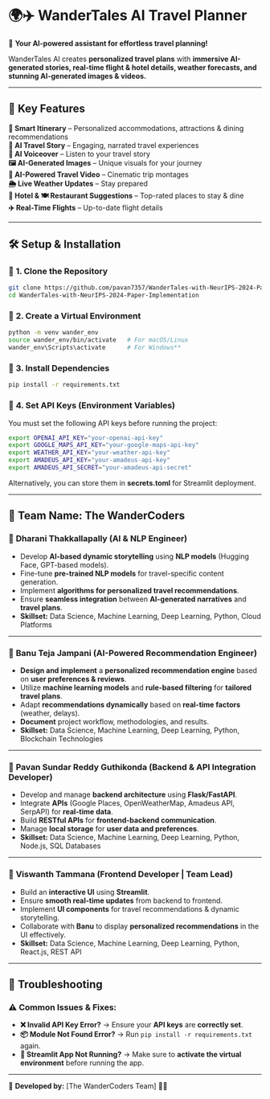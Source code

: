 # 🌍✈️ **WanderTales AI Travel Planner**
🚀 **Your AI-powered assistant for effortless travel planning!**  

WanderTales AI creates **personalized travel plans** with **immersive AI-generated stories, real-time flight & hotel details, weather forecasts, and stunning AI-generated images & videos.**  

---

## 📌 **Key Features**
**📑 Smart Itinerary** – Personalized accommodations, attractions & dining recommendations  
**🛴 AI Travel Story** – Engaging, narrated travel experiences  
**🎤 AI Voiceover** – Listen to your travel story  
**🖼️ AI-Generated Images** – Unique visuals for your journey  
**🎥 AI-Powered Travel Video** – Cinematic trip montages  
**🌦 Live Weather Updates** – Stay prepared  
**🏨 Hotel & 🍽️ Restaurant Suggestions** – Top-rated places to stay & dine  
**✈️ Real-Time Flights** – Up-to-date flight details  

---

## 🛠 **Setup & Installation**
### 📌 **1. Clone the Repository**
```bash
git clone https://github.com/pavan7357/WanderTales-with-NeurIPS-2024-Paper-Implementation.git
cd WanderTales-with-NeurIPS-2024-Paper-Implementation
```
### 📌 **2. Create a Virtual Environment**
```bash
python -m venv wander_env
source wander_env/bin/activate   # For macOS/Linux
wander_env\Scripts\activate      # For Windows**
```
### 📌 **3. Install Dependencies**
```bash
pip install -r requirements.txt
```

### 📌 **4. Set API Keys (Environment Variables)**
You must set the following API keys before running the project:
```bash
export OPENAI_API_KEY="your-openai-api-key"
export GOOGLE_MAPS_API_KEY="your-google-maps-api-key"
export WEATHER_API_KEY="your-weather-api-key"
export AMADEUS_API_KEY="your-amadeus-api-key"
export AMADEUS_API_SECRET="your-amadeus-api-secret"
```
Alternatively, you can store them in **secrets.toml** for Streamlit deployment.

---

## 👥 **Team Name: The WanderCoders**

### 🚀 **Dharani Thakkallapally (AI & NLP Engineer)**
- Develop **AI-based dynamic storytelling** using **NLP models** (Hugging Face, GPT-based models).  
- Fine-tune **pre-trained NLP models** for travel-specific content generation.  
- Implement **algorithms for personalized travel recommendations**.  
- Ensure **seamless integration** between **AI-generated narratives** and **travel plans**.  
- **Skillset:** Data Science, Machine Learning, Deep Learning, Python, Cloud Platforms  

---

### 🎯 **Banu Teja Jampani (AI-Powered Recommendation Engineer)**
- **Design and implement** a **personalized recommendation engine** based on **user preferences & reviews**.  
- Utilize **machine learning models** and **rule-based filtering** for **tailored travel plans**.  
- Adapt **recommendations dynamically** based on **real-time factors** (weather, delays).  
- **Document** project workflow, methodologies, and results.  
- **Skillset:** Data Science, Machine Learning, Deep Learning, Python, Blockchain Technologies  

---

### 🔗 **Pavan Sundar Reddy Guthikonda (Backend & API Integration Developer)**
- Develop and manage **backend architecture** using **Flask/FastAPI**.  
- Integrate **APIs** (Google Places, OpenWeatherMap, Amadeus API, SerpAPI) for **real-time data**.  
- Build **RESTful APIs** for **frontend-backend communication**.  
- Manage **local storage** for **user data and preferences**.  
- **Skillset:** Data Science, Machine Learning, Deep Learning, Python, Node.js, SQL Databases  

---

### 🎨 **Viswanth Tammana (Frontend Developer | Team Lead)**
- Build an **interactive UI** using **Streamlit**.  
- Ensure **smooth real-time updates** from backend to frontend.  
- Implement **UI components** for travel recommendations & dynamic storytelling.  
- Collaborate with **Banu** to display **personalized recommendations** in the UI effectively.  
- **Skillset:** Data Science, Machine Learning, Deep Learning, Python, React.js, REST API  

---

## 🔧 **Troubleshooting**
### ⚠️ **Common Issues & Fixes**:
- **❌ Invalid API Key Error?** → Ensure your **API keys** are **correctly set**.  
- **📦 Module Not Found Error?** → Run `pip install -r requirements.txt` again.  
- **🚀 Streamlit App Not Running?** → Make sure to **activate the virtual environment** before running the app.  

---

📌 **Developed by:** [The WanderCoders Team] 🚀🎉  
